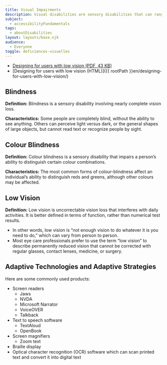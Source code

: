 ```yaml
---
title: Visual Impairments
description: Visual disabilities are sensory disabilities that can range from some amount of vision loss, loss of visual acuity, or increased or decreased sensitivity to specific or bright colours, to complete or uncorrectable loss of vision in either or both eyes.
subject:
  - accessibilityFundamentals
tags:
  - aboutDisabilities
layout: layouts/base.njk
audience:
  - Everyone
toggle: deficiences-visuelles
---
```


* <a href="{{ rootPath }}docs/posters/LowVision-en_2023.pdf" id="das6" aria-labelledby="das6 das1">Designing for users with low vision (<abbr title="Portable Document Format">PDF</abbr>, 43 <abbr title="KiloByte">KB</abbr>)</a>
* [Designing for users with low vision (HTML)]({{ rootPath }}en/designing-for-users-with-low-vision/)

## Blindness

**Definition:** Blindness is a sensory disability involving nearly complete vision loss.

**Characteristics:** Some people are completely blind, without the ability to see anything. Others can perceive light versus dark, or the general shapes of large objects, but cannot read text or recognize people by sight.

## Colour Blindness

**Definition:** Colour blindness is a sensory disability that impairs a person’s ability to distinguish certain colour combinations.

**Characteristics:** The most common forms of colour-blindness affect an individual’s ability to distinguish reds and greens, although other colours may be affected.

## Low Vision

**Definition:** Low vision is uncorrectable vision loss that interferes with daily activities. It is better defined in terms of function, rather than numerical test results.

- In other words, low vision is “not enough vision to do whatever it is you need to do,” which can vary from person to person.
- Most eye care professionals prefer to use the term “low vision” to describe permanently reduced vision that cannot be corrected with regular glasses, contact lenses, medicine, or surgery.

## Adaptive Technologies and Adaptive Strategies
Here are some commonly used products:

- Screen readers
  - Jaws
  - NVDA
  - Microsoft Narrator
  - VoiceOVER
  - Talkback
- Text to speech software
  - TextAloud
  - OpenBook
- Screen magnifiers
  - Zoom text
- Braille display
- Optical character recognition (OCR) software which can scan printed text and convert it into digital text
